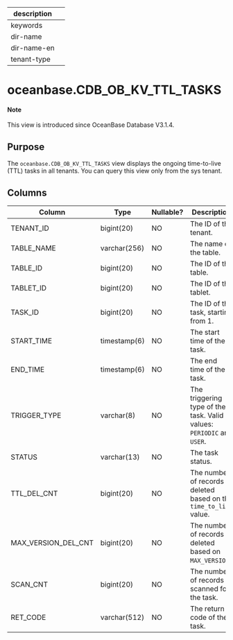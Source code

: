 | description ||
|---|---|
| keywords ||
| dir-name ||
| dir-name-en ||
| tenant-type ||

# oceanbase.CDB_OB_KV_TTL_TASKS

<main id="notice" type='explain'>
  <h4>Note</h4>
  <p>This view is introduced since OceanBase Database V3.1.4. </p>
</main>

## Purpose

The `oceanbase.CDB_OB_KV_TTL_TASKS` view displays the ongoing time-to-live (TTL) tasks in all tenants. You can query this view only from the sys tenant. 

## Columns

| **Column** | **Type** | **Nullable?** | **Description** |
| --- | --- | --- | --- |
| TENANT_ID | bigint(20) | NO | The ID of the tenant. |
| TABLE_NAME | varchar(256) | NO | The name of the table. |
| TABLE_ID | bigint(20) | NO | The ID of the table. |
| TABLET_ID | bigint(20) | NO | The ID of the tablet. |
| TASK_ID | bigint(20) | NO | The ID of the task, starting from 1. |
| START_TIME | timestamp(6) | NO | The start time of the task. |
| END_TIME | timestamp(6) | NO | The end time of the task. |
| TRIGGER_TYPE | varchar(8) | NO | The triggering type of the task. Valid values: `PERIODIC` and `USER`. |
| STATUS | varchar(13) | NO | The task status. |
| TTL_DEL_CNT | bigint(20) | NO | The number of records deleted based on the `time_to_live` value. |
| MAX_VERSION_DEL_CNT | bigint(20) | NO | The number of records deleted based on `MAX_VERSION`. |
| SCAN_CNT | bigint(20) | NO | The number of records scanned for the task. |
| RET_CODE | varchar(512) | NO | The return code of the task. |
